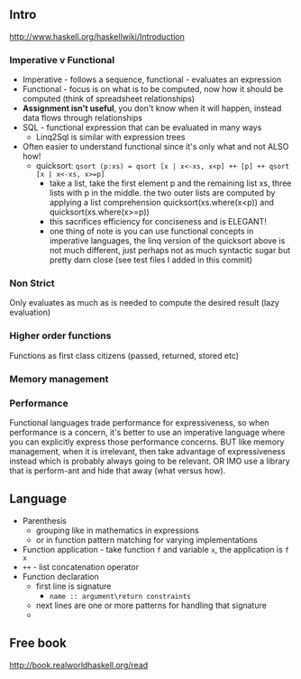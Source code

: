 ## Intro

http://www.haskell.org/haskellwiki/Introduction

### Imperative v Functional
- Imperative - follows a sequence, functional - evaluates an expression
- Functional - focus is on what is to be computed, now how it should be computed (think of spreadsheet relationships)
- **Assignment isn't useful**, you don't know when it will happen, instead data flows through relationships
- SQL - functional expression that can be evaluated in many ways
	- Linq2Sql is similar with expression trees
- Often easier to understand functional since it's only what and not ALSO how!
	- quicksort: `qsort (p:xs) = qsort [x | x<-xs, x<p] ++ [p] ++ qsort [x | x<-xs, x>=p]`
		- take a list, take the first element p and the remaining list xs, three lists with p in the middle. the two outer lists are computed by applying a list comprehension quicksort(xs.where(x<p)) and quicksort(xs.where(x>=p))
		- this sacrifices efficiency for conciseness and is ELEGANT!
		- one thing of note is you can use functional concepts in imperative languages, the linq version of the quicksort above is not much different, just perhaps not as much syntactic sugar but pretty darn close (see test files I added in this commit)

### Non Strict

Only evaluates as much as is needed to compute the desired result (lazy evaluation)

### Higher order functions

Functions as first class citizens (passed, returned, stored etc)

### Memory management

### Performance

Functional languages trade performance for expressiveness, so when performance is a concern, it's better to use an imperative language where you can explicitly express those performance concerns.  BUT like memory management, when it is irrelevant, then take advantage of expressiveness instead which is probably always going to be relevant. OR IMO use a library that is perform-ant and hide that away (what versus how).
	
## Language

- Parenthesis 
	- grouping like in mathematics in expressions
	- or in function pattern matching for varying implementations
- Function application - take function `f` and variable `x`, the application is `f x`
- `++` - list concatenation operator
- Function declaration
	- first line is signature
		- `name :: argument\return constraints`
	- next lines are one or more patterns for handling that signature
	- 

## Free book

http://book.realworldhaskell.org/read